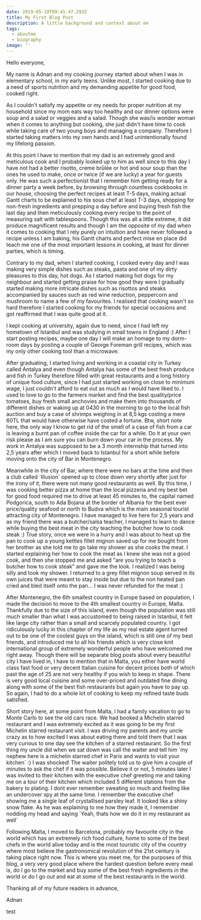 ```yaml
---
date: 2019-05-10T09:41:47.293Z
title: My First Blog Post
description: A little background and context about me
tags:
  - aboutme
  - biography
image: ''
---
```

Hello everyone,

My name is Adnan and my cooking journey started about when I was in elementary school, in my early teens. Unlike most, I started cooking due to a need of sports nutrition and my demanding appetite for good food, cooked right.

As I couldn't satisfy my appetite or my needs for proper nutrition at my household since my mom  eats way too healthy and our dinner options were soup and a salad or veggies and a salad. Though she was/is wonder woman when it comes to anything but cooking, she just didn't have time to cook while taking care of two young boys and managing a company. Therefore I started taking matters into my own hands and I had unintentionally found my lifelong passion. 

At this point I have to mention that my dad is an extremely good and meticulous cook and I probably looked up to him as well since to this day I have not had a better risotto, creme brûlée or hot and sour soup than the ones he used to make, once or twice (if we are lucky) a year for guests only. He was such a perfectionist that I remember him getting ready for a dinner party a week before, by browsing through countless cookbooks in our house, choosing the perfect recipes at least T-5 days, making actual Gantt charts to be explained to his sous chef at least T-3 days, shopping for non-fresh ingredients and prepping a day before and buying fresh fish the last day and then meticulously cooking every recipe to the point of measuring salt with tablespoons. Though this was all a little extreme, it did produce magnificent results and though I am the opposite of my dad when it comes to cooking that I rely purely on intuition and have never followed a recipe unless I am baking, his Gantt charts and perfect mise en place did teach me one of the most important lessons in cooking, at least for dinner parties, which is timing. 

Contrary to my dad, when I started cooking, I cooked every day and I was making very simple dishes such as steaks, pasta and one of my dirty pleasures to this day, hot dogs. As I started making hot dogs for my neighbour and started getting praise for how good they were I gradually started making more intricate dishes such as risottos and steaks accompanied by sauces such as red wine reduction, peppercorn and mushroom to name a few of my favourites. I realised that cooking wasn't so hard therefore I started cooking for my friends for special occasions and got reaffirmed that I was quite good at it. 

I kept cooking at university, again due to need, since I had left my hometown of Istanbul and was studying in small towns in England :) After I start posting recipes, maybe one day I will make an homage to my dorm-room days by posting a couple of George Foreman grill recipes, which was my only other cooking tool than a microwave. 

After graduating, I started living and working in a coastal city in Turkey called Antalya and even though Antalya has some of the best fresh produce and fish in Turkey therefore filled with great restaurants and a long history of unique food culture, since I had just started working on close to minimum wage, I just couldn't afford to eat out as much as I would have liked to. I used to love to  go to the farmers market and find the best quality/price tomatoes, buy fresh small anchovies and make them into thousands of different dishes or waking up at 0430 in the morning to go to the local fish auction and buy a case of shrimps weighing in at 8,5 kgs costing a mere 60TL that would have otherwise have costed a fortune. Btw, short note here, the only way I know to get rid of the smell of a case of fish from a car is leaving a burnt pan of coffee inside the car for a while. Do it at your own risk please as I am sure you can burn down your car in the process. My work in Antalya was supposed to be a 3 month internship that turned into 2,5 years after which I moved back to Istanbul for a short while before moving onto the city of Bar in Montenegro.

Meanwhile in the city of Bar, where there were no bars at the time and then a club called \`Illusion\` opened up to close down very shortly after just for the irony of it, there were not many good restaurants as well. By this time, I was cooking better pizza at home than the local pizzeria and my best bet for good food required me to drive at least 45 minutes to, the capital named Podgorica, south to Ada Bojana at the border of Albania for the best ever price/quality seafood or north to Budva which is the main seasonal tourist attracting city of Montenegro. I have managed to live here for 2,5 years and as my friend there was a butcher/salsa teacher, I managed to learn to dance while buying the best meat in the city teaching the butcher how to cook steak :) True story, once we were in a hurry and I was about to heat up the pan to cook up a young kettles fillet mignon saved up for me bought from her brother as she told me to go take my shower as she cooks the meat. I started explaining her how to cook the meat as I knew she was not a good cook, and then she stopped me and asked "are you trying to teach a butcher how to cook steak" and gave me the look. I realized I was being silly and took my shower. I returned to a grey fillet mignon soup served in its own juices that were meant to stay inside but due to the non heated pan cried and bled itself onto the pan... I was never refunded for the meat :) 

After Montenegro, the 6th smallest country in Europe based on population, I made the decision to move to the 4th smallest country in Europe, Malta. Thankfully due to the size of this island, even though the population was still much smaller than what I was accustomed to being raised in Istanbul, it felt like large city rather than a small and scarcely populated country. I got ridiculously lucky in this chapter of my life as my real estate agent turned out to be one of the coolest guys on the island, which is still one of my best friends, and introduced me to all his friends which is very close knit international group of extremely wonderful people who have welcomed me right away. Though there will be separate blog posts about every beautiful city I have lived in, I have to mention that in Malta, you either have world class fast food or very decent Italian cuisine for decent prices both of which past the age of 25 are not very healthy if you wish to keep in shape. There is very good local cuisine and some over-priced and outdated fine dining along with some of the best fish restaurants but again you have to pay up. So again, I had to do a whole lot of cooking to keep my refined taste buds satisfied.

Short story here, at some point from Malta, I had a family vacation to go to Monte Carlo to see the old cars race. We had booked a Michelin starred restaurant and I was extremely excited as it was going to be my first Michelin starred restaurant visit. I was driving my parents and my uncle crazy as to how excited I was about eating there and told them that I was very curious to one day see the kitchen of a   starred restaurant. So the first thing my uncle did when we sat down was call the waiter and tell him \`my nephew here is a michelin starred chef in Paris and wants to visit your kitchen\` :) I was shocked! The waiter politely told us to give him a couple of minutes to ask the chef if it was possible. Believe it or not, 5 minutes later I was invited to their kitchen with the executive chef greeting me and taking me on a tour of their kitchen which included 5 different stations from the bakery to plating. I dont ever remember sweating so much and feeling like an undercover spy at the same time. I remember the executive chef showing me a single leaf of crystallised parsley leaf. It looked like a shiny snow flake. As he was explaining to me how they made it, I remember nodding my head and saying \`Yeah, thats how we do it in my restaurant as well\` 

Following Malta, I moved to Barcelona, probably my favourite city in the world which has an extremely rich food culture, home to some of the best chefs in the world alive today and is the most touristic city of the country where most believe the gastronomical revolution of the 21st century is taking place right now. This is where you meet me, for the purposes of this blog, a very very good place where the hardest question before every meal is, do I go to the market and buy some of the best fresh ingredients in the world or do I go out and eat at some of the best restaurants in the world.

Thanking all of my future readers in advance,

Adnan

test
